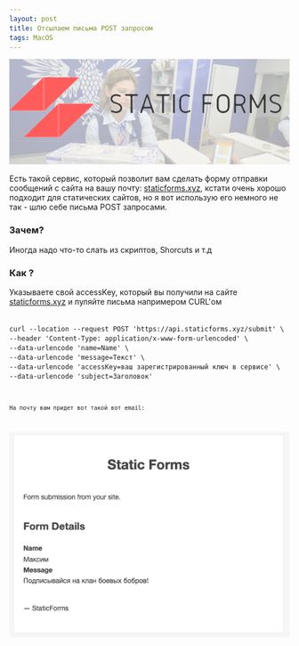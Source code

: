 ```yaml
---
layout: post
title: Отсылаем письма POST запросом
tags: MacOS
---
```

![](https://raw.githubusercontent.com/tatarinovms/tatarinovms.github.io/master/images/posts/mailpost/logo.png)

Есть такой сервис, который позволит вам сделать форму отправки сообщений с сайта на вашу почту: [staticforms.xyz](https://www.staticforms.xyz), кстати очень хорошо подходит для статических сайтов, но я вот использую его немного не так - шлю себе письма POST запросами.

### Зачем? 

Иногда надо что-то слать из скриптов, Shorcuts и т.д

### Как ?

Указываете свой accessKey, который вы получили на сайте [staticforms.xyz](https://www.staticforms.xyz) и пуляйте письма напримером CURL'ом

<code>
curl --location --request POST 'https://api.staticforms.xyz/submit' \
--header 'Content-Type: application/x-www-form-urlencoded' \
--data-urlencode 'name=Name' \
--data-urlencode 'message=Текст' \
--data-urlencode 'accessKey=ваш зарегистрированный ключ в сервисе' \
--data-urlencode 'subject=Заголовок'
<code>

На почту вам придет вот такой вот email:

![](https://raw.githubusercontent.com/tatarinovms/tatarinovms.github.io/master/images/posts/mailpost/1.png)